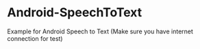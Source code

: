 # Android-SpeechToText
Example for Android Speech to Text (Make sure you have internet connection for test)
